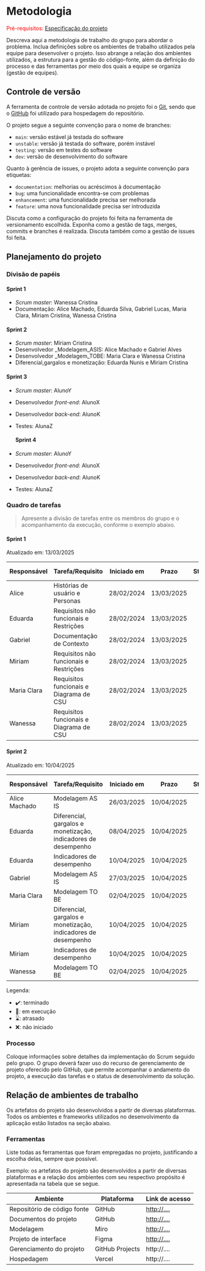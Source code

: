 
# Metodologia

<span style="color:red">Pré-requisitos: <a href="02-Especificacao.md"> Especificação do projeto</a></span>

Descreva aqui a metodologia de trabalho do grupo para abordar o problema. Inclua definições sobre os ambientes de trabalho utilizados pela equipe para desenvolver o projeto. Isso abrange a relação dos ambientes utilizados, a estrutura para a gestão do código-fonte, além da definição do processo e das ferramentas por meio dos quais a equipe se organiza (gestão de equipes).

## Controle de versão

A ferramenta de controle de versão adotada no projeto foi o [Git](https://git-scm.com/), sendo que o [GitHub](https://github.com) foi utilizado para hospedagem do repositório.

O projeto segue a seguinte convenção para o nome de branches:

- `main`: versão estável já testada do software
- `unstable`: versão já testada do software, porém instável
- `testing`: versão em testes do software
- `dev`: versão de desenvolvimento do software

Quanto à gerência de issues, o projeto adota a seguinte convenção para etiquetas:

- `documentation`: melhorias ou acréscimos à documentação
- `bug`: uma funcionalidade encontra-se com problemas
- `enhancement`: uma funcionalidade precisa ser melhorada
- `feature`: uma nova funcionalidade precisa ser introduzida

Discuta como a configuração do projeto foi feita na ferramenta de versionamento escolhida. Exponha como a gestão de tags, merges, commits e branches é realizada. Discuta também como a gestão de issues foi feita.

## Planejamento do projeto

###  Divisão de papéis



#### Sprint 1
- _Scrum master_: Wanessa Cristina
- Documentação: Alice Machado, Eduarda Silva, Gabriel Lucas, Maria Clara, Miriam Cristina, Wanessa Cristina

#### Sprint 2
- _Scrum master_: Míriam Cristina 
- Desenvolvedor _Modelagem_ASIS: Alice Machado e Gabriel Alves
- Desenvolvedor _Modelagem_TOBE: Maria Clara e Wanessa Cristina
- Diferencial,gargalos e monetização: Eduarda Nunis e Miriam Cristina

#### Sprint 3
- _Scrum master_: AlunoY
- Desenvolvedor _front-end_: AlunoX
- Desenvolvedor _back-end_: AlunoK
- Testes: AlunaZ

  #### Sprint 4
- _Scrum master_: AlunoY
- Desenvolvedor _front-end_: AlunoX
- Desenvolvedor _back-end_: AlunoK
- Testes: AlunaZ
###  Quadro de tarefas

> Apresente a divisão de tarefas entre os membros do grupo e o acompanhamento da execução, conforme o exemplo abaixo.

#### Sprint 1

Atualizado em: 13/03/2025

| Responsável   | Tarefa/Requisito                          | Iniciado em    | Prazo      | Status | Terminado em     |
| :----         |    :----                                  |      :----:    | :----:     | :----: | :----:           |
| Alice         | Histórias de usuário e Personas           | 28/02/2024     | 13/03/2025 |  ✔️   | 13/03/2025        |
| Eduarda       | Requisitos não funcionais e Restrições    | 28/02/2024     | 13/03/2025 |  ✔️   |  13/03/2025      |
| Gabriel       | Documentação de Contexto                  | 28/02/2024     | 13/03/2025 |  ✔️   |  08/03/2025      |
| Miriam        | Requisitos não funcionais e Restrições    | 28/02/2024     | 13/03/2025 | ✔️    |  13/03/2025      |
| Maria Clara   | Requisitos funcionais e Diagrama de CSU   | 28/02/2024     | 13/03/2025 | ✔️    |   13/03/2025     |
| Wanessa       | Requisitos funcionais e Diagrama de CSU   | 28/02/2024     | 13/03/2025 | ✔️    |   13/03/2025     |


#### Sprint 2

Atualizado em: 10/04/2025

| Responsável   | Tarefa/Requisito | Iniciado em    | Prazo      | Status | Terminado em    |
| :----         |    :----         |      :----:    | :----:     | :----: | :----:          |
| Alice Machado       | Modelagem AS IS  | 26/03/2025     | 10/04/2025 | ✔️    | 05/04/2025      |
| Eduarda        | Diferencial, gargalos e monetização, indicadores de desempenho  | 08/04/2025     | 10/04/2025   |  ✔️  | 08/04/2025 |   |                 |
| Eduarda        | Indicadores de desempenho  | 10/04/2025     | 10/04/2025   |  ✔️  | 10/04/2025 |   |     
| Gabriel       | Modelagem AS IS | 27/03/2025     |10/04/2025 | ✔️     |     05/04/2025            | 
| Maria Clara   | Modelagem TO BE   | 02/04/2025     | 10/04/2025 | ✔️    |   05/04/2025     |
| Miriam        | Diferencial, gargalos e monetização, indicadores de desempenho |  10/04/2025    |  10/04/2025  | ✔️    |   10/04/2025      |
| Miriam         | Indicadores de desempenho  | 10/04/2025     | 10/04/2025   |  ✔️  | 10/04/2025 |   | 
| Wanessa       | Modelagem TO BE  | 02/04/2025     | 10/04/2025 | ✔️    |   03/04/2025     |



Legenda:
- ✔️: terminado
- 📝: em execução
- ⌛: atrasado
- ❌: não iniciado



### Processo

Coloque informações sobre detalhes da implementação do Scrum seguido pelo grupo. O grupo deverá fazer uso do recurso de gerenciamento de projeto oferecido pelo GitHub, que permite acompanhar o andamento do projeto, a execução das tarefas e o status de desenvolvimento da solução.
 

## Relação de ambientes de trabalho

Os artefatos do projeto são desenvolvidos a partir de diversas plataformas. Todos os ambientes e frameworks utilizados no desenvolvimento da aplicação estão listados na seção abaixo.

### Ferramentas

Liste todas as ferramentas que foram empregadas no projeto, justificando a escolha delas, sempre que possível.

Exemplo: os artefatos do projeto são desenvolvidos a partir de diversas plataformas e a relação dos ambientes com seu respectivo propósito é apresentada na tabela que se segue.

| Ambiente                            | Plataforma                         | Link de acesso                         |
|-------------------------------------|------------------------------------|----------------------------------------|
| Repositório de código fonte         | GitHub                             | [http://....     ](https://github.com/ICEI-PUC-Minas-PCO-SI/2025-1-p3-tiapn-si-grupo-6/tree/main/src)                       |
| Documentos do projeto               | GitHub                             | [http://....    ](https://github.com/ICEI-PUC-Minas-PCO-SI/2025-1-p3-tiapn-si-grupo-6/tree/main/docs)                        |
| Modelagem                         | Miro                             |[ http://....  ](https://miro.com/welcome/WUlQZFg5OUZRWFc4RHVZZTA4ZE5BUkpsaTEvWlpTVWVhaGlGMkxDLytYN3orTFZHRXJOSkhYRFVTRTNTblByWTN0cWhyd2RuRTl6WFh4OUg3a29hbHQ2c0lpb0wybDU1Z0M1OHh6dTBySXdoSVcvdkFvQThDdjFXSGw3UUFxTnpzVXVvMm53MW9OWFg5bkJoVXZxdFhRPT0hdjE=?share_link_id=536145299240)                          |
| Projeto de interface                | Figma                              | [http://....      ](https://www.figma.com/design/ETIC16yTETDizManQhXTUP/ERPET---Telas-do-Sistema?node-id=0-1&p=f&t=06MSeQlT7Ra9PSvy-0)                      |
| Gerenciamento do projeto            | GitHub Projects                    | http://....                            |
| Hospedagem                          | Vercel                             | http://....                            |
